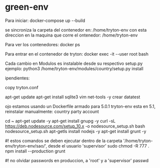 # green-env

Para iniciar:
docker-compose up --build

se sincroniza la carpeta del contenedor en: 
/home/tryton-env
con esta direccion en la maquina que corre el ontenedor:
/home/tryton-env


Para ver los contenedores:
docker ps

Para entrar en el contenedor de tryton:
docker exec -it --user root <contenedor> bash

Cada cambio en Modulos es instalable desde su respectivo setup.py
ejemplo:
python3 /home/tryton-env/modules/country/setup.py install

ipendientes:

copy tryton.conf

apt-get update
apt-get install  sqlite3 vim net-tools -y
 crear datatest

ojo
estamos usando un Dockerfile armado para 5.0.1
tryton-env esta en 5.1, reinstalar manualmente:
country
party
account

cd ~
apt-get update -y
apt-get install gnupg -y
curl -sL https://deb.nodesource.com/setup_10.x -o nodesource_setup.sh
bash nodesource_setup.sh
apt-getls install nodejs -y
apt-get install grunt -y



#! estos comandos se deben ejecutar dentro de la carpeta '/home/tryton-env/tryton-env/sao/', desde el usuario 'supervisor'
sudo chmod -R 777 .
npm install --production
grunt

#! no olvidar passwords en produccion, a 'root' y a 'supervisor'
passwd

